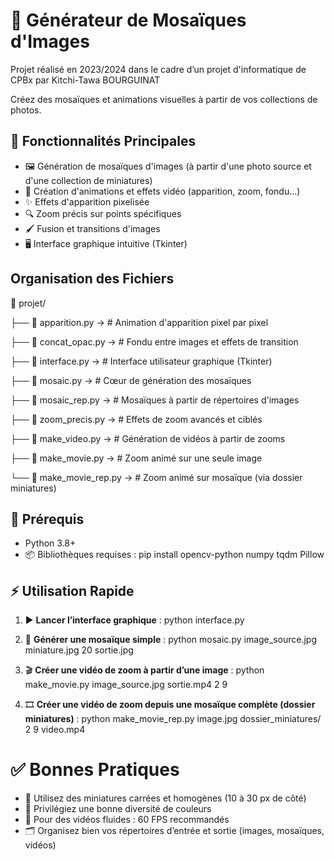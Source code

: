 # 🧩 Générateur de Mosaïques d'Images
Projet réalisé en 2023/2024 dans le cadre d’un projet d'informatique de CPBx par Kitchi-Tawa BOURGUINAT

Créez des mosaïques et animations visuelles à partir de vos collections de photos.

## 🚀 Fonctionnalités Principales

- 🖼️ Génération de mosaïques d'images (à partir d'une photo source et d'une collection de miniatures)
- 🎥 Création d'animations et effets vidéo (apparition, zoom, fondu…)
- ✨ Effets d'apparition pixelisée
- 🔍 Zoom précis sur points spécifiques
- 🖌️ Fusion et transitions d'images
- 🖥️ Interface graphique intuitive (Tkinter)

## Organisation des Fichiers

📂 projet/

├── 📄 apparition.py        ->       # Animation d'apparition pixel par pixel

├── 📄 concat_opac.py       ->       # Fondu entre images et effets de transition

├── 📄 interface.py         ->       # Interface utilisateur graphique (Tkinter)

├── 📄 mosaic.py            ->       # Cœur de génération des mosaïques

├── 📄 mosaic_rep.py        ->       # Mosaïques à partir de répertoires d'images

├── 📄 zoom_precis.py       ->       # Effets de zoom avancés et ciblés

├── 📄 make_video.py        ->       # Génération de vidéos à partir de zooms

├── 📄 make_movie.py        ->       # Zoom animé sur une seule image

└── 📄 make_movie_rep.py    ->       # Zoom animé sur mosaïque (via dossier miniatures)

## 🧪 Prérequis

- Python 3.8+
- 📦 Bibliothèques requises :
pip install opencv-python numpy tqdm Pillow

## ⚡ Utilisation Rapide

1. ▶️ **Lancer l’interface graphique** : python interface.py

2. 🧱 **Générer une mosaïque simple** : python mosaic.py image_source.jpg miniature.jpg 20 sortie.jpg

3. 🎬 **Créer une vidéo de zoom à partir d’une image** : python make_movie.py image_source.jpg sortie.mp4 2 9

4. 🎞️ **Créer une vidéo de zoom depuis une mosaïque complète (dossier miniatures)** : python make_movie_rep.py image.jpg dossier_miniatures/ 2 9 video.mp4


# ✅ Bonnes Pratiques
- 📐 Utilisez des miniatures carrées et homogènes (10 à 30 px de côté)
- 🎨 Privilégiez une bonne diversité de couleurs
- 🎥 Pour des vidéos fluides : 60 FPS recommandés
- 🗂️ Organisez bien vos répertoires d’entrée et sortie (images, mosaïques, vidéos)

